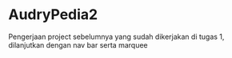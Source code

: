 # AudryPedia2
Pengerjaan project sebelumnya yang sudah dikerjakan di tugas 1, dilanjutkan dengan nav bar serta marquee
